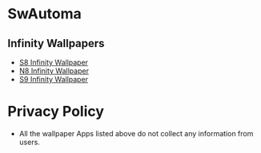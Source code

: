 SwAutoma
======

Infinity Wallpapers
---------
- [S8 Infinity Wallpaper](https://play.google.com/store/apps/details?id=com.swautoma.wallpaper.infinitys8)
- [N8 Infinity Wallpaper](https://play.google.com/store/apps/details?id=com.swautoma.wallpaper.infinityn8)
- [S9 Infinity Wallpaper](https://play.google.com/store/apps/details?id=com.swautoma.wallpaper.infinity)

# Privacy Policy
 - All the wallpaper Apps listed above do not collect any information from users.

